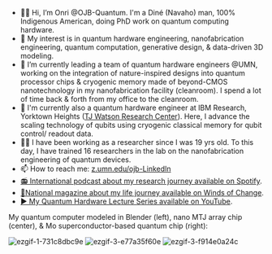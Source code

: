 - 👋🏽 Hi, I’m Onri @OJB-Quantum. I'm a Diné (Navaho) man, 100% Indigenous American, doing PhD work on quantum computing hardware.
- 👀 My interest is in quantum hardware engineering, nanofabrication engineering, quantum computation, generative design, & data-driven 3D modeling.
- 🌱 I’m currently leading a team of quantum hardware engineers @UMN, working on the integration of nature-inspired designs into quantum processor chips & cryogenic memory made of beyond-CMOS nanotechnology in my nanofabrication facility (cleanroom). I spend a lot of time back & forth from my office to the cleanroom.
- 🏢 I'm currently also a quantum hardware engineer at IBM Research, Yorktown Heights ([TJ Watson Research Center](https://en.wikipedia.org/wiki/Thomas_J._Watson_Research_Center)). Here, I advance the scaling technology of qubits using cryogenic classical memory for qubit control/ readout data.
- 🧑‍🔧 I have been working as a researcher since I was 19 yrs old. To this day, I have trained 16 researchers in the lab on the nanofabrication engineering of quantum devices.
- 📫 How to reach me: [z.umn.edu/ojb-LinkedIn](https://www.linkedin.com/in/onri-jay-benally-a33816125)
- [📻 International podcast about my research journey available on Spotify](https://open.spotify.com/episode/3WRkVCatN20bEU65hdjRSH).
- [📔National magazine about my life journey available on Winds of Change](https://read.nxtbook.com/aises/winds_of_change/summer_2019/cover.html).
- [▶️ My Quantum Hardware Lecture Series available on YouTube](https://youtube.com/playlist?list=PLD9iE8dbH_2W0ww1HL1gSskSYPcSlf6cd&si=x4Ye02BLP9Xcd7ng).

My quantum computer modeled in Blender (left), nano MTJ array chip (center), & Mo superconductor-based quantum chip (right):

![ezgif-1-731c8dbc9e](https://github.com/OJB-Quantum/OJB-Quantum/assets/88035770/5d88de7b-5330-448a-95fd-6c5b306200c1) ![ezgif-3-e77a35f60e](https://github.com/OJB-Quantum/OJB-Quantum/assets/88035770/e0d86f8a-f96e-4d57-b0d9-94675b9c89cc) ![ezgif-3-f914e0a24c](https://github.com/OJB-Quantum/OJB-Quantum/assets/88035770/82d57e11-ff0d-4aad-9694-9359e20fbb06)




<!---
OJB-Quantum/OJB-Quantum is a ✨ special ✨ repository because its `README.md` (this file) appears on your GitHub profile.
You can click the Preview link to take a look at your changes.
--->
